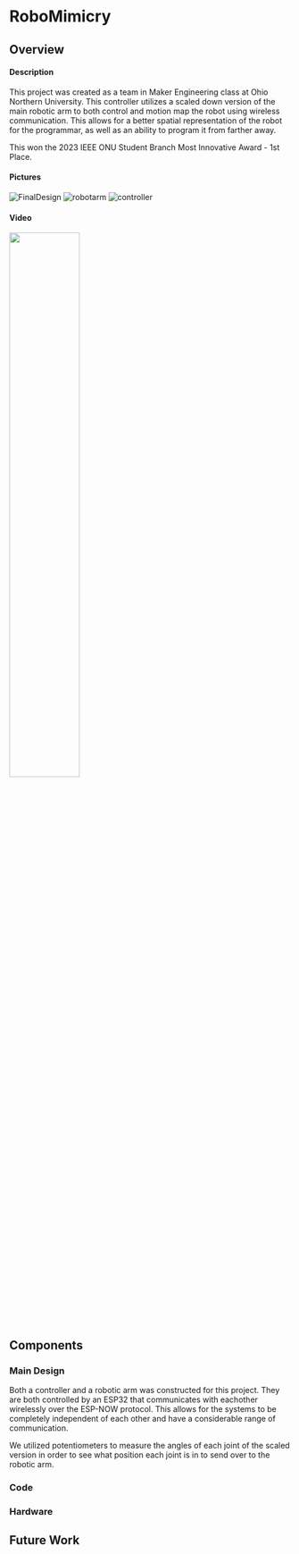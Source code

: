 # RoboMimicry
## Overview
#### Description
This project was created as a team in Maker Engineering class at Ohio Northern University. This controller utilizes a scaled down version of the main robotic arm to both control and motion map the robot using wireless communication. This allows for a better spatial representation of the robot for the programmar, as well as an ability to program it from farther away.
  
This won the 2023 IEEE ONU Student Branch Most Innovative Award - 1st Place.
#### Pictures
![FinalDesign](https://github.com/K-Wince/RoboMimicry/assets/89599862/151854e0-c085-42b7-997f-f66b8e880467)
![robotarm](https://github.com/K-Wince/RoboMimicry/assets/89599862/831b65ad-c910-4d33-b029-a99b9a3fc181)
![controller](https://github.com/K-Wince/RoboMimicry/assets/89599862/75fdbd0a-b8f7-4e7b-b71f-a66475a348a9)
#### Video
[<img src="https://i.ytimg.com/vi/TtZ6ATR1B-4/maxresdefault.jpg" width="50%">](https://www.youtube.com/watch?v=TtZ6ATR1B-4 "RoboMimicry Demonstration")
## Components
### Main Design
Both a controller and a robotic arm was constructed for this project. They are both controlled by an ESP32 that communicates with eachother wirelessly over the ESP-NOW protocol. This allows for the systems to be completely independent of each other and have a considerable range of communication.  

  We utilized potentiometers to measure the angles of each joint of the scaled version in order to see what position each joint is in to send over to the robotic arm.
### Code
### Hardware
## Future Work
